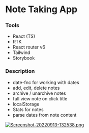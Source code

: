 # Note Taking App

### Tools

-   React (TS)
-   RTK
-   React router v6
-   Tailwind
-   Storybook

### Description

-   date-fnc for working with dates
-   add, edit, delete notes
-   archive / unarchive notes
-   full view note on click title
-   localStorage
-   Stats for notes
-   parse dates from note content

[![Screenshot-20220913-132538.png](https://i.postimg.cc/c1YtPr8C/Screenshot-20220913-132538.png)](https://postimg.cc/SjSKMQdb)
